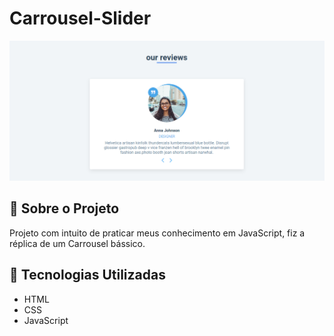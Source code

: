 # Carrousel-Slider
<div align="center" id="top">
  <img src="./img/slider.png" alt="Slider"/>

</div>

## 📁 Sobre o Projeto

Projeto com intuito de praticar meus conhecimento em JavaScript, fiz a réplica de um Carrousel bássico.

##

## 🚀 Tecnologias Utilizadas

- HTML
- CSS
- JavaScript
